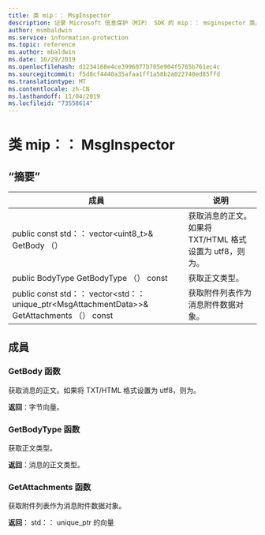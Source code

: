 ```yaml
---
title: 类 mip：： MsgInspector
description: 记录 Microsoft 信息保护（MIP） SDK 的 mip：： msginspector 类。
author: msmbaldwin
ms.service: information-protection
ms.topic: reference
ms.author: mbaldwin
ms.date: 10/29/2019
ms.openlocfilehash: d1234168e4ce3996077b705e904f5765b761ec4c
ms.sourcegitcommit: f5d8cf4440a35afaa1ff1a58b2a022740ed85ffd
ms.translationtype: MT
ms.contentlocale: zh-CN
ms.lasthandoff: 11/04/2019
ms.locfileid: "73558614"
---
```

# <a name="class-mipmsginspector"></a>类 mip：： MsgInspector 
  
## <a name="summary"></a>“摘要”
 成員                        | 说明                                
--------------------------------|---------------------------------------------
public const std：： vector\<uint8_t\>& GetBody （）  |  获取消息的正文。如果将 TXT/HTML 格式设置为 utf8，则为。
public BodyType GetBodyType （） const  |  获取正文类型。
public const std：： vector\<std：： unique_ptr\<MsgAttachmentData\>\>& GetAttachments （） const  |  获取附件列表作为消息附件数据对象。
  
## <a name="members"></a>成員
  
### <a name="getbody-function"></a>GetBody 函数
获取消息的正文。如果将 TXT/HTML 格式设置为 utf8，则为。

  
**返回**：字节向量。
  
### <a name="getbodytype-function"></a>GetBodyType 函数
获取正文类型。

  
**返回**：消息的正文类型。
  
### <a name="getattachments-function"></a>GetAttachments 函数
获取附件列表作为消息附件数据对象。

  
**返回**： std：： unique_ptr 的向量<MsgAttachmentData>